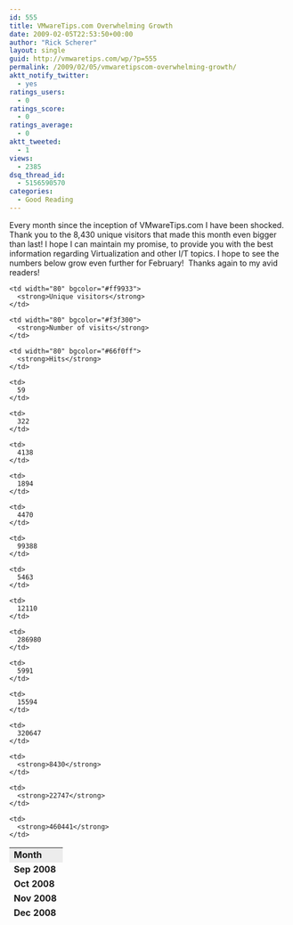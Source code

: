 ```yaml
---
id: 555
title: VMwareTips.com Overwhelming Growth
date: 2009-02-05T22:53:50+00:00
author: "Rick Scherer"
layout: single
guid: http://vmwaretips.com/wp/?p=555
permalink: /2009/02/05/vmwaretipscom-overwhelming-growth/
aktt_notify_twitter:
  - yes
ratings_users:
  - 0
ratings_score:
  - 0
ratings_average:
  - 0
aktt_tweeted:
  - 1
views:
  - 2385
dsq_thread_id:
  - 5156590570
categories:
  - Good Reading
---
```

Every month since the inception of VMwareTips.com I have been shocked.  Thank you to the 8,430 unique visitors that made this month even bigger than last! I hope I can maintain my promise, to provide you with the best information regarding Virtualization and other I/T topics. I hope to see the numbers below grow even further for February!  Thanks again to my avid readers!

<table style="height: 124px;" border="0" width="474">
  <tr>
    <td width="80" bgcolor="#ececec">
      <strong>Month</strong>
    </td>
    
    <td width="80" bgcolor="#ff9933">
      <strong>Unique visitors</strong>
    </td>
    
    <td width="80" bgcolor="#f3f300">
      <strong>Number of visits</strong>
    </td>
    
    <td width="80" bgcolor="#66f0ff">
      <strong>Hits</strong>
    </td>
  </tr>
  
  <tr>
    <td>
      <strong>Sep 2008</strong>
    </td>
    
    <td>
      59
    </td>
    
    <td>
      322
    </td>
    
    <td>
      4138
    </td>
  </tr>
  
  <tr>
    <td>
      <strong>Oct 2008</strong>
    </td>
    
    <td>
      1894
    </td>
    
    <td>
      4470
    </td>
    
    <td>
      99388
    </td>
  </tr>
  
  <tr>
    <td>
      <strong>Nov 2008</strong>
    </td>
    
    <td>
      5463
    </td>
    
    <td>
      12110
    </td>
    
    <td>
      286980
    </td>
  </tr>
  
  <tr>
    <td>
      <strong>Dec 2008</strong>
    </td>
    
    <td>
      5991
    </td>
    
    <td>
      15594
    </td>
    
    <td>
      320647
    </td>
  </tr>
  
  <tr>
    <td>
      <strong>Jan 2009</strong>
    </td>
    
    <td>
      <strong>8430</strong>
    </td>
    
    <td>
      <strong>22747</strong>
    </td>
    
    <td>
      <strong>460441</strong>
    </td>
  </tr>
</table>